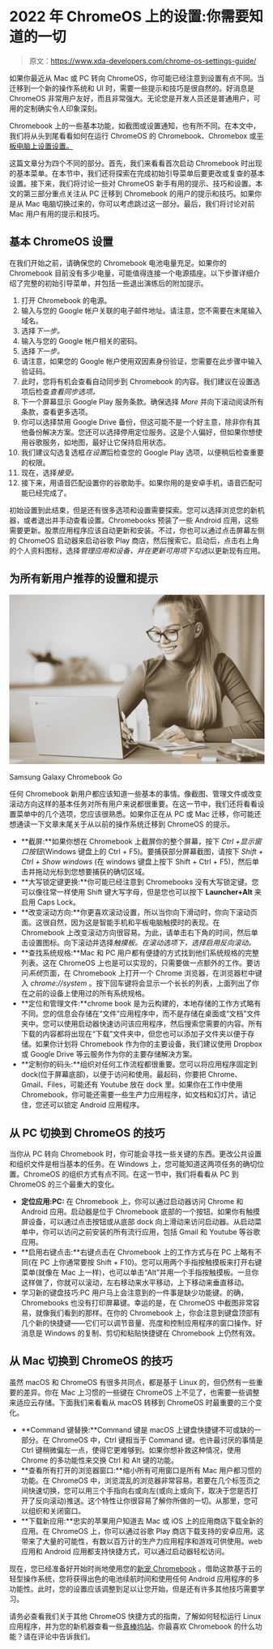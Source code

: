 # 2022 年 ChromeOS 上的设置:你需要知道的一切

> 原文：<https://www.xda-developers.com/chrome-os-settings-guide/>

如果你最近从 Mac 或 PC 转向 ChromeOS，你可能已经注意到设置有点不同。当迁移到一个新的操作系统和 UI 时，需要一些提示和技巧是很自然的。好消息是 ChromeOS 非常用户友好，而且非常强大。无论您是开发人员还是普通用户，可用的定制确实令人印象深刻。

Chromebook 上的一些基本功能，如截图或设置通知，也有所不同。在本文中，我们将从头到尾看看如何在运行 ChromeOS 的 Chromebook、Chromebox 或[平板电脑上设置设置。](https://www.xda-developers.com/install-chrome-os-non-chromebook-pc-tablet/)

这篇文章分为四个不同的部分。首先，我们来看看首次启动 Chromebook 时出现的基本菜单。在本节中，我们还将探索在完成初始引导菜单后要更改或复查的基本设置。接下来，我们将讨论一些对 ChromeOS 新手有用的提示、技巧和设置。本文的第三部分重点关注从 PC 迁移到 Chromebook 的用户的提示和技巧。如果你是从 Mac 电脑切换过来的，你可以考虑跳过这一部分。最后，我们将讨论对前 Mac 用户有用的提示和技巧。

## 基本 ChromeOS 设置

在我们开始之前，请确保您的 Chromebook 电池电量充足。如果你的 Chromebook 目前没有多少电量，可能值得连接一个电源插座。以下步骤详细介绍了完整的初始引导菜单，并包括一些退出演练后的附加提示。

1.  打开 Chromebook 的电源。
2.  输入与您的 Google 帐户关联的电子邮件地址。请注意，您不需要在末尾输入域名。
3.  选择*下一步。*
4.  输入与您的 Google 帐户相关的密码。
5.  选择*下一步。*
6.  请注意，如果您的 Google 帐户使用双因素身份验证，您需要在此步骤中输入验证码。
7.  此时，您将有机会查看自动同步到 Chromebook 的内容。我们建议在设置选项后检查*查看同步选项。*
8.  下一个屏幕显示 Google Play 服务条款。确保选择 *More* 并向下滚动阅读所有条款，查看更多选项。
9.  你可以选择禁用 Google Drive 备份，但这可能不是一个好主意，除非你有其他备份解决方案。您还可以选择停用定位服务。这是个人偏好，但如果你想使用谷歌服务，如地图，最好让它保持启用状态。
10.  我们建议勾选复选框*在设置*后检查您的 Google Play 选项，以便稍后检查重要的权限。
11.  现在，选择*接受。*
12.  接下来，用语音匹配设置你的谷歌助手。如果你用的是安卓手机，语音匹配可能已经完成了。

初始设置到此结束，但是还有很多选项和设置需要探索。您可以选择浏览您的新机器，或者退出并手动查看设置。Chromebooks 预装了一些 Android 应用，这些需要更新。股票应用程序应该自动更新和安装。不过，你也可以通过点击屏幕左侧的 ChromeOS 启动器来启动谷歌 Play 商店，然后搜索它。启动后，点击右上角的个人资料图标，选择*管理应用和设备，*并在*更新可用项下勾选*以更新现有应用。

## 为所有新用户推荐的设置和提示

 <picture>![The Samsung Galaxy Book Go is an affordable Chromebook for students with some caveats](img/31e20e8c1073e6d44345af1eb6754cbd.png)</picture> 

Samsung Galaxy Chromebook Go

任何 Chromebook 新用户都应该知道一些基本的事情。像截图、管理文件或改变滚动方向这样的基本任务对所有用户来说都很重要。在这一节中，我们还将看看设置菜单中的几个选项，您应该很熟悉。如果你正在从 PC 或 Mac 迁移，你可能还想通读一下文章末尾关于从以前的操作系统迁移到 ChromeOS 的提示。

*   **截屏:**如果你想在 Chromebook 上截屏你的整个屏幕，按下 *Ctrl +显示窗口按钮*(Windows 键盘上的 Ctrl + F5)。要捕获部分屏幕截图，请按下 *Shift + Ctrl + Show windows* (在 windows 键盘上按下 Shift + Ctrl + F5)，然后单击并拖动光标到您想要捕获的确切区域。
*   **大写锁定键更换:**你可能已经注意到 Chromebooks 没有大写锁定键。您可以像往常一样使用 Shift 键大写字母，但是您也可以按下 **Launcher+Alt** 来启用 Caps Lock。
*   **改变滚动方向:**你更喜欢滚动设置，所以当你向下滑动时，你向下滚动页面。这很自然，因为这是智能手机和平板电脑触摸时的表现。在 Chromebook 上改变滚动方向很容易。为此，请单击右下角的时间，然后单击设置图标。向下滚动并选择*触摸板。*在滚动选项下，选择*启用反向滚动。*
*   **查找系统规格:**Mac 和 PC 用户都有便捷的方式找到他们系统规格的完整列表。这在 ChromeOS 上也是可以实现的，只需要做一点额外的工作。要访问*系统*页面，在 Chromebook 上打开一个 Chrome 浏览器，在浏览器栏中键入 *chrome://system* 。按下回车键将会显示一个长长的列表，上面列出了你在之前的设备上使用过的所有系统规格。
*   **定位和管理文件:**chrome book 是为云构建的，本地存储的工作方式略有不同。您的信息会存储在“文件”应用程序中，而不是存储在桌面或“文档”文件夹中。您可以使用启动器快速访问该应用程序，然后搜索您需要的内容。所有下载的内容都将出现在“下载”文件夹中，但您也可以添加子文件夹以便于存储。如果你计划将 Chromebook 作为你的主要设备，我们建议使用 Dropbox 或 Google Drive 等云服务作为你的主要存储解决方案。
*   **定制你的码头:**组织对任何工作流程都很重要。您可以将应用程序固定到 dock(位于屏幕底部)，以便于访问和使用。最起码，你要把 Chrome、Gmail、Files，可能还有 Youtube 放在 dock 里。如果你在工作中使用 Chromebook，你可能还需要一些生产力应用程序，如文档和幻灯片。请记住，您还可以锁定 Android 应用程序。

## 从 PC 切换到 ChromeOS 的技巧

当你从 PC 转向 Chromebook 时，你可能会寻找一些关键的东西。更改公共设置和组织文件是相当基本的任务。在 Windows 上，您可能知道这两项任务的确切位置。ChromeOS 的组织方式有点不同。在这一节中，我们将看看从 PC 到 ChromeOS 的三个最重大的变化。

*   **定位应用:PC:** 在 Chromebook 上，你可以通过启动器访问 Chrome 和 Android 应用。启动器是位于 Chromebook 底部的一个按钮。如果你有触摸屏设备，可以通过点击按钮或从底部 dock 向上滑动来访问启动器。从启动菜单中，你可以访问之前安装的所有流行应用，包括 Gmail 和 Youtube 等谷歌应用。
*   **启用右键点击:**右键点击在 Chromebook 上的工作方式与在 PC 上略有不同(在 PC 上你通常要按 Shift + F10)。您可以用两个手指按触摸板来打开右键菜单(就像在 Mac 上一样)，也可以单击“Alt”并用一个手指按触摸板。一旦你这样做了，你就可以滚动，左右移动来水平移动，上下移动来垂直移动。
*   学习新的键盘技巧:PC 用户马上会注意到的一件事是缺少功能键。的确，Chromebooks 也没有打印屏幕键。幸运的是，在 ChromeOS 中截图非常容易，就像我们看到的那样。在你的 Chromebook 上，你会注意到键盘顶部有几个新的快捷键——它们可以调节音量、亮度和控制应用程序的窗口操作。好消息是 Windows 的复制、剪切和粘贴快捷键在 Chromebook 上仍然有效。

## 从 Mac 切换到 ChromeOS 的技巧

虽然 macOS 和 ChromeOS 有很多共同点，都是基于 Linux 的，但仍然有一些重要的差异。你在 Mac 上习惯的一些键在 ChromeOS 上不见了，也需要一些调整来适应云存储。下面我们来看看从 macOS 转移到 ChromeOS 时最重要的三个变化。

*   **Command 键替换:**Command 键是 macOS 上键盘快捷键不可或缺的一部分。在 ChromeOS 中，Ctrl 键相当于 Command 键。也许最讨厌的事情是 Ctrl 键稍微偏左一点，使得它更难够到。如果你想补救这种情况，使用 Chrome 的多功能性来交换 Ctrl 和 Alt 键的功能。
*   **查看所有打开的浏览器窗口:**缩小所有可用窗口是所有 Mac 用户都习惯的功能。在 ChromeOS 中，浏览混乱的浏览器非常容易。若要在几个标签页之间快速切换，您可以用三个手指向右或向左(或向上或向下，取决于您是否打开了反向滚动)推送。这个特性让你很容易了解你所做的一切。从那里，您可以组织和关闭窗口。
*   **下载新应用:**忠实的苹果用户知道去 Mac 或 iOS 上的应用商店下载全新的应用。在 ChromeOS 上，你可以通过谷歌 Play 商店下载支持的安卓应用。这带来了大量的可能性，有数以百万计的生产力应用程序和游戏可供使用。web 应用和 Android 应用都支持快捷方式，可以通过启动器轻松访问。

现在，您已经准备好开始时尚地使用您的[新宠 Chromebook](https://www.xda-developers.com/best-chromebooks/) 。借助这款基于云的轻型操作系统，您将获得出色的电池续航时间和使用任何 Android 应用程序的多功能性。此时，您的设置应该调整到足以让您开始，但是还有许多其他技巧需要学习。

请务必查看我们关于其他 ChromeOS 快捷方式的指南，了解如何轻松运行 Linux 应用程序，并为您的新机器查看一些[真棒坞站](https://www.xda-developers.com/best-docking-stations-chromebooks/)。你最喜欢 Chromebook 的什么功能？请在评论中告诉我们。